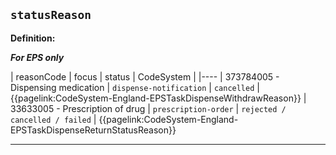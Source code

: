 ## `statusReason`

<b>Definition:</b><br>

***For EPS only***

| reasonCode | focus | status | CodeSystem |
|----
| 373784005 - Dispensing medication |	`dispense-notification` | `cancelled` | {{pagelink:CodeSystem-England-EPSTaskDispenseWithdrawReason}}
| 33633005 - Prescription of drug | `prescription-order` | `rejected / cancelled / failed` | {{pagelink:CodeSystem-England-EPSTaskDispenseReturnStatusReason}}

---
